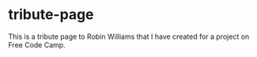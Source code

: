 # tribute-page
This is a tribute page to Robin Williams that I have created for a project on Free Code Camp.
